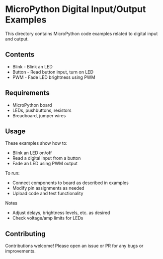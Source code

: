# MicroPython Digital Input/Output Examples

This directory contains MicroPython code examples related to digital input and output.

## Contents

- Blink - Blink an LED
- Button - Read button input, turn on LED
- PWM - Fade LED brightness using PWM

## Requirements

- MicroPython board
- LEDs, pushbuttons, resistors
- Breadboard, jumper wires

## Usage

These examples show how to:

- Blink an LED on/off
- Read a digital input from a button
- Fade an LED using PWM output

To run:

- Connect components to board as described in examples
- Modify pin assignments as needed
- Upload code and test functionality

Notes

- Adjust delays, brightness levels, etc. as desired
- Check voltage/amp limits for LEDs

## Contributing

Contributions welcome! Please open an issue or PR for any bugs or improvements.
